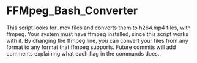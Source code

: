 # FFMpeg_Bash_Converter
This script looks for .mov files and converts them to h264.mp4 files, with ffmpeg. 
Your system must have ffmpeg installed, since this script works with it.
By changing the ffmpeg line, you can convert your files from any format to any format that ffmpeg supports. 
Future commits will add comments explaining what each flag in the commands does.
